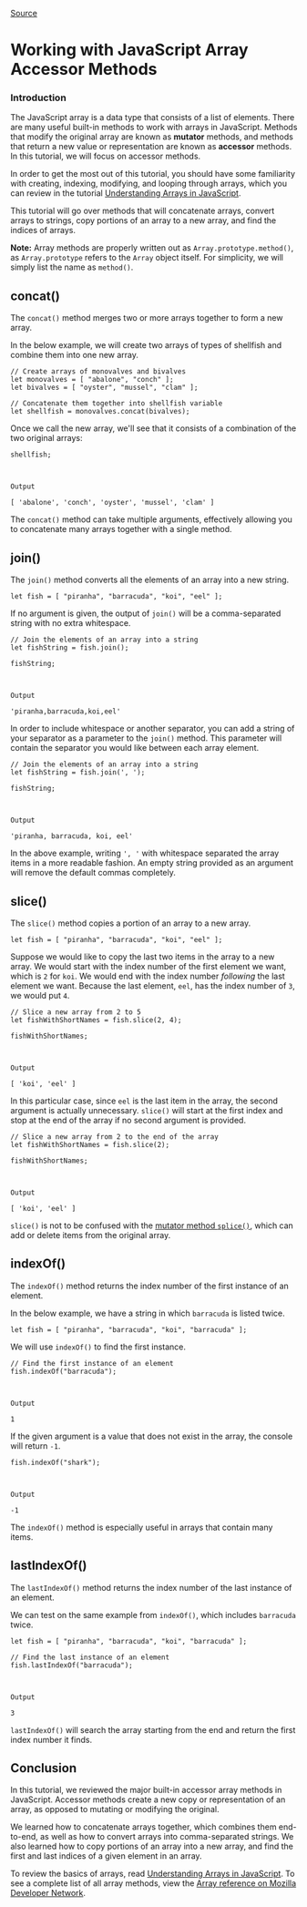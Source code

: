 
[Source](https://www.digitalocean.com/community/tutorials/how-to-use-array-methods-in-javascript-accessor-methods "Permalink to Working with JavaScript Array Accessor Methods")

# Working with JavaScript Array Accessor Methods

### Introduction

The JavaScript array is a data type that consists of a list of elements. There are many useful built-in methods to work with arrays in JavaScript. Methods that modify the original array are known as **mutator** methods, and methods that return a new value or representation are known as **accessor** methods. In this tutorial, we will focus on accessor methods.

In order to get the most out of this tutorial, you should have some familiarity with creating, indexing, modifying, and looping through arrays, which you can review in the tutorial [Understanding Arrays in JavaScript][1].

This tutorial will go over methods that will concatenate arrays, convert arrays to strings, copy portions of an array to a new array, and find the indices of arrays.

**Note:** Array methods are properly written out as `Array.prototype.method()`, as `Array.prototype` refers to the `Array` object itself. For simplicity, we will simply list the name as `method()`.  

## concat()

The `concat()` method merges two or more arrays together to form a new array.

In the below example, we will create two arrays of types of shellfish and combine them into one new array.
    
    
    // Create arrays of monovalves and bivalves
    let monovalves = [ "abalone", "conch" ];
    let bivalves = [ "oyster", "mussel", "clam" ];
    
    // Concatenate them together into shellfish variable
    let shellfish = monovalves.concat(bivalves);
    

Once we call the new array, we'll see that it consists of a combination of the two original arrays:
    
    
    shellfish;
    
    
    
    Output
    
    [ 'abalone', 'conch', 'oyster', 'mussel', 'clam' ]
    

The `concat()` method can take multiple arguments, effectively allowing you to concatenate many arrays together with a single method.

## join()

The `join()` method converts all the elements of an array into a new string.
    
    
    let fish = [ "piranha", "barracuda", "koi", "eel" ];
    

If no argument is given, the output of `join()` will be a comma-separated string with no extra whitespace.
    
    
    // Join the elements of an array into a string
    let fishString = fish.join();
    
    fishString;
    
    
    
    Output
    
    'piranha,barracuda,koi,eel'
    

In order to include whitespace or another separator, you can add a string of your separator as a parameter to the `join()` method. This parameter will contain the separator you would like between each array element.
    
    
    // Join the elements of an array into a string
    let fishString = fish.join(', ');
    
    fishString;
    
    
    
    Output
    
    'piranha, barracuda, koi, eel'
    

In the above example, writing `', '` with whitespace separated the array items in a more readable fashion. An empty string provided as an argument will remove the default commas completely.

## slice()

The `slice()` method copies a portion of an array to a new array.
    
    
    let fish = [ "piranha", "barracuda", "koi", "eel" ];
    

Suppose we would like to copy the last two items in the array to a new array. We would start with the index number of the first element we want, which is `2` for `koi`. We would end with the index number _following_ the last element we want. Because the last element, `eel`, has the index number of `3`, we would put `4`.
    
    
    // Slice a new array from 2 to 5
    let fishWithShortNames = fish.slice(2, 4);
    
    fishWithShortNames;
    
    
    
    Output
    
    [ 'koi', 'eel' ]
    

In this particular case, since `eel` is the last item in the array, the second argument is actually unnecessary. `slice()` will start at the first index and stop at the end of the array if no second argument is provided.
    
    
    // Slice a new array from 2 to the end of the array
    let fishWithShortNames = fish.slice(2);
    
    fishWithShortNames;
    
    
    
    Output
    
    [ 'koi', 'eel' ]
    

`slice()` is not to be confused with the [mutator method `splice()`][2], which can add or delete items from the original array.

## indexOf()

The `indexOf()` method returns the index number of the first instance of an element.

In the below example, we have a string in which `barracuda` is listed twice.
    
    
    let fish = [ "piranha", "barracuda", "koi", "barracuda" ];
    

We will use `indexOf()` to find the first instance.
    
    
    // Find the first instance of an element
    fish.indexOf("barracuda");
    
    
    
    Output
    
    1
    

If the given argument is a value that does not exist in the array, the console will return `-1`.
    
    
    fish.indexOf("shark");
    
    
    
    Output
    
    -1
    

The `indexOf()` method is especially useful in arrays that contain many items.

## lastIndexOf()

The `lastIndexOf()` method returns the index number of the last instance of an element.

We can test on the same example from `indexOf()`, which includes `barracuda` twice.
    
    
    let fish = [ "piranha", "barracuda", "koi", "barracuda" ];
    
    // Find the last instance of an element
    fish.lastIndexOf("barracuda");
    
    
    
    Output
    
    3
    

`lastIndexOf()` will search the array starting from the end and return the first index number it finds.

## Conclusion

In this tutorial, we reviewed the major built-in accessor array methods in JavaScript. Accessor methods create a new copy or representation of an array, as opposed to mutating or modifying the original.

We learned how to concatenate arrays together, which combines them end-to-end, as well as how to convert arrays into comma-separated strings. We also learned how to copy portions of an array into a new array, and find the first and last indices of a given element in an array.

To review the basics of arrays, read [Understanding Arrays in JavaScript][1]. To see a complete list of all array methods, view the [Array reference on Mozilla Developer Network][3].

[1]: https://www.digitalocean.com/community/tutorials/understanding-arrays-in-javascript
[2]: https://www.digitalocean.com/community/tutorials/how-to-use-array-methods-in-javascript-mutator-methods#splice()
[3]: https://developer.mozilla.org/en-US/docs/Web/JavaScript/Reference/Global_Objects/Array

  